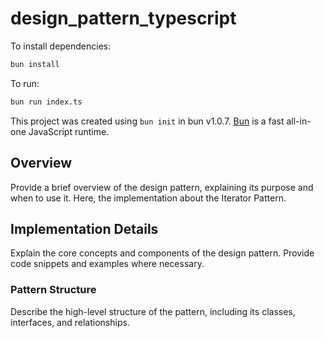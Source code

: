 # design_pattern_typescript

To install dependencies:

```bash
bun install
```

To run:

```bash
bun run index.ts
```

This project was created using `bun init` in bun v1.0.7. [Bun](https://bun.sh) is a fast all-in-one JavaScript runtime.

## Overview
Provide a brief overview of the design pattern, explaining its purpose and when to use it.
Here, the implementation about the Iterator Pattern.

## Implementation Details
Explain the core concepts and components of the design pattern. Provide code snippets and examples where necessary.

### Pattern Structure
Describe the high-level structure of the pattern, including its classes, interfaces, and relationships.